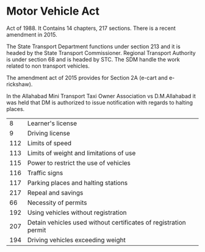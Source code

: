 # Motor Vehicle Act

Act of 1988. It Contains 14 chapters, 217 sections. There is a recent amendment in 2015.

  

The State Transport Department functions under section 213 and it is headed by the State Transport Commissioner. Regional Transport Authority is under section 68 and is headed by STC. The SDM handle the work related to non transport vehicles.

  

The amendment act of 2015 provides for Section 2A (e-cart and e-rickshaw).

  

In the Allahabad Mini Transport Taxi Owner Association vs D.M.Allahabad it was held that DM is authorized to issue notification with regards to halting places.

  

|     |     |
| --- | --- |
| 8   | Learner's license |
| 9   | Driving license |
| 112 | Limits of speed |
| 113 | Limits of weight and limitations of use |
| 115 | Power to restrict the use of vehicles |
| 116 | Traffic signs |
| 117 | Parking places and halting stations |
| 217 | Repeal and savings |
| 66  | Necessity of permits |
| 192 | Using vehicles without registration |
| 207 | Detain vehicles used without certificates of registration permit |
| 194 | Driving vehicles exceeding weight |